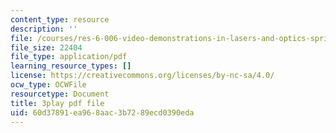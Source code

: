 ```yaml
---
content_type: resource
description: ''
file: /courses/res-6-006-video-demonstrations-in-lasers-and-optics-spring-2008/60d37891ea968aac3b7289ecd0390eda_G9kl6-lRHNs.pdf
file_size: 22404
file_type: application/pdf
learning_resource_types: []
license: https://creativecommons.org/licenses/by-nc-sa/4.0/
ocw_type: OCWFile
resourcetype: Document
title: 3play pdf file
uid: 60d37891-ea96-8aac-3b72-89ecd0390eda
---
```

